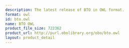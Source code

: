 ```yaml
---
description: The latest release of BTO in OWL format.
format: owl
id: bto.owl
name: BTO OWL
product_file_size: 722362
product_url: http://purl.obolibrary.org/obo/bto.owl
layout: product_detail
---
```


